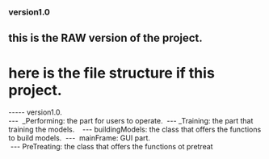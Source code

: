 ### version1.0
## this is the RAW version of the project. 
# here is the file structure if this project.   
-----  version1.0.  
  ---  _Performing: the part for users to operate. 
  ---  _Training: the part that training the models.   
  ---  buildingModels: the class that offers the functions to build models. 
  ---  mainFrame: GUI part.  
  ---  PreTreating: the class that offers the functions ot pretreat
